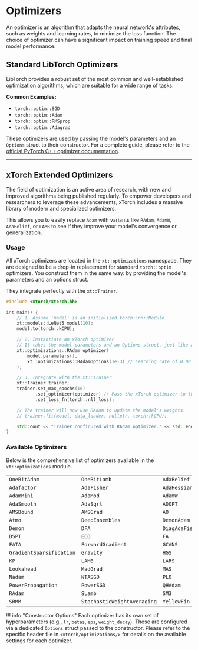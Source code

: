 # Optimizers

An optimizer is an algorithm that adapts the neural network's attributes, such as weights and learning rates, to minimize the loss function. The choice of optimizer can have a significant impact on training speed and final model performance.

## Standard LibTorch Optimizers

LibTorch provides a robust set of the most common and well-established optimization algorithms, which are suitable for a wide range of tasks.

**Common Examples:**
- `torch::optim::SGD`
- `torch::optim::Adam`
- `torch::optim::RMSprop`
- `torch::optim::Adagrad`

These optimizers are used by passing the model's parameters and an `Options` struct to their constructor. For a complete guide, please refer to the [official PyTorch C++ optimizer documentation](https://pytorch.org/cppdocs/api/namespace_torch__optim.html).

---

## xTorch Extended Optimizers

The field of optimization is an active area of research, with new and improved algorithms being published regularly. To empower developers and researchers to leverage these advancements, xTorch includes a massive library of modern and specialized optimizers.

This allows you to easily replace `Adam` with variants like `RAdam`, `AdamW`, `AdaBelief`, or `LAMB` to see if they improve your model's convergence or generalization.

### Usage

All xTorch optimizers are located in the `xt::optimizations` namespace. They are designed to be a drop-in replacement for standard `torch::optim` optimizers. You construct them in the same way: by providing the model's parameters and an options struct.

They integrate perfectly with the `xt::Trainer`.

```cpp
#include <xtorch/xtorch.hh>

int main() {
    // 1. Assume 'model' is an initialized torch::nn::Module
    xt::models::LeNet5 model(10);
    model.to(torch::kCPU);

    // 2. Instantiate an xTorch optimizer
    // It takes the model parameters and an Options struct, just like a standard optimizer.
    xt::optimizations::RAdam optimizer(
        model.parameters(),
        xt::optimizations::RAdamOptions(1e-3) // Learning rate of 0.001
    );

    // 3. Integrate with the xt::Trainer
    xt::Trainer trainer;
    trainer.set_max_epochs(10)
           .set_optimizer(optimizer) // Pass the xTorch optimizer to the trainer
           .set_loss_fn(torch::nll_loss);

    // The trainer will now use RAdam to update the model's weights.
    // trainer.fit(model, data_loader, nullptr, torch::kCPU);

    std::cout << "Trainer configured with RAdam optimizer." << std::endl;
}
```

### Available Optimizers

Below is the comprehensive list of optimizers available in the `xt::optimizations` module.

| | | | |
|---|---|---|---|
| `OneBitAdam` | `OneBitLamb` | `AdaBelief` | `AdaBound` |
| `Adafactor` | `AdaFisher` | `AdaHessian` | `AdaMax` |
| `AdamMini` | `AdaMod` | `AdamW` | `AdaShift` |
| `AdaSmooth` | `AdaSqrt` | `ADOPT` | `AggMo` |
| `AMSBound` | `AMSGrad` | `AO` | `Apollo` |
| `Atmo` | `DeepEnsembles` | `DemonAdam` | `DemonCM` |
| `Demon` | `DFA` | `DiagAdaFisher` | `DistributedShampoo` |
| `DSPT` | `ECO` | `FA` | `FASFA` |
| `FATA` | `ForwardGradient` | `GCANS` | `GradientCheckpointing` |
| `GradientSparsification` | `Gravity` | `HGS` | `Info` |
| `KP` | `LAMB` | `LARS` | `LocalSGD` |
| `Lookahead` | `MadGrad` | `MAS` | `MPSO` |
| `Nadam` | `NTASGD` | `PLO` | `PO` |
| `PowerPropagation` | `PowerSGD` | `QHAdam` | `QHM` |
| `RAdam` | `SLamb` | `SM3` | `SMA` |
| `SRMM` | `StochasticWeightAveraging` | `YellowFin` |

!!! info "Constructor Options"
Each optimizer has its own set of hyperparameters (e.g., `lr`, `betas`, `eps`, `weight_decay`). These are configured via a dedicated `Options` struct passed to the constructor. Please refer to the specific header file in `<xtorch/optimizations/>` for details on the available settings for each optimizer.
